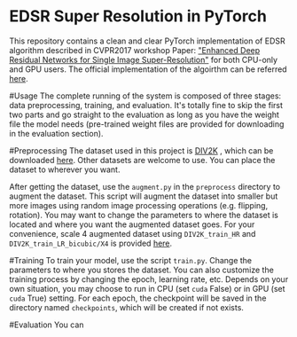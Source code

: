 # EDSR Super Resolution in PyTorch

This repository contains a clean and clear PyTorch implementation of EDSR algorithm described in
CVPR2017 workshop Paper: ["Enhanced Deep Residual Networks for Single Image Super-Resolution"](https://arxiv.org/pdf/1707.02921.pdf) 
for both CPU-only and GPU users. The official implementation of the algoirthm can be referred 
[here](https://github.com/sanghyun-son/EDSR-PyTorch).

#Usage
The complete running of the system is composed of three stages: data preprocessing, training,
and evaluation. It's totally fine to skip the first two parts and go straight to the evaluation
as long as you have the weight file the model needs (pre-trained weight files are provided for downloading
in the evaluation section).

#Preprocessing
The dataset used in this project is [DIV2K](http://www.vision.ee.ethz.ch/~timofter/publications/Agustsson-CVPRW-2017.pdf)
, which can be downloaded [here](https://cv.snu.ac.kr/research/EDSR/DIV2K.tar). Other datasets are welcome to use.
You can place the dataset to wherever you want.

After getting the dataset, use the `augment.py` in the `preprocess` directory to augment the dataset.
This script will augment the dataset into smaller but more images using random image processing operations
(e.g. flipping, rotation). You may want to change the parameters to where the dataset is located and where
you want the augmented dataset goes. For your convenience, scale 4 augmented dataset 
using `DIV2K_train_HR` and `DIV2K_train_LR_bicubic/X4` is provided [here](https://drive.google.com/drive/folders/1gD_y0ZXxPIdJbnLRDgOaf7KLNbJ6hKNA?usp=sharing).


#Training
To train your model, use the script `train.py`. Change the parameters to where you stores the dataset.
You can also customize the training process by changing the epoch, learning rate, etc. Depends on your
own situation, you may choose to run in CPU (set `cuda` False) or in GPU (set `cuda` True) setting. 
For each epoch, the checkpoint will be saved in the directory named `checkpoints`, which will be created
if not exists.

#Evaluation
You can 